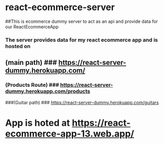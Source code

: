 # react-ecommerce-server
##This is ecommerce dummy server to act as an api and provide data for our ReactEcommerceApp
### The server provides data for my react ecommerce app and is hosted on 
## (main path) ### https://react-server-dummy.herokuapp.com/ 
### (Products Route) ### https://react-server-dummy.herokuapp.com/products
###(Guitar path) ###  https://react-server-dummy.herokuapp.com/guitars

# App is hoted at https://react-ecommerce-app-13.web.app/
